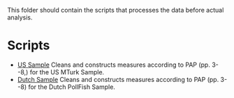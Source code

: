 This folder should contain the scripts that processes the data  before actual analysis.

# Scripts

- [US Sample](data-processing/00_PrepareData_US.md) Cleans and constructs measures according to PAP (pp. 3--8,) for the US MTurk Sample.
- [Dutch Sample](data-processing/00_PrepareData_NL.md) Cleans and constructs measures according to PAP (pp. 3--8) for the Dutch PollFish Sample.
